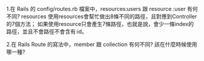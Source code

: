 1.在 Rails 的 config/routes.rb 檔案中，resources:users 跟 resource :user 有何不同?
resources
使用resources會幫忙做出8條不同的路徑，且對應到Controller的7個方法；
如果使用resource只會產生7條路徑，也就是說，會少一條index的路徑，並且不會路徑不會含有:id。

2.在 Rails Route 的寫法中，member 跟 collection 有何不同? 該在什麼時候使用哪一種?
